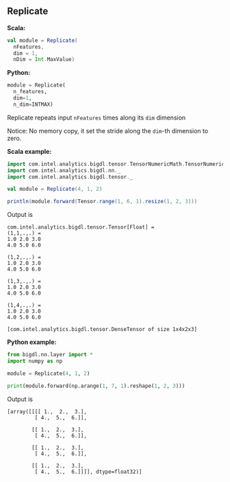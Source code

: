 ## Replicate ##

**Scala:**
```scala
val module = Replicate(
  nFeatures,
  dim = 1,
  nDim = Int.MaxValue)
```
**Python:**
```python
module = Replicate(
  n_features,
  dim=1,
  n_dim=INTMAX)
```
Replicate repeats input `nFeatures` times along its `dim` dimension

Notice: No memory copy, it set the stride along the `dim`-th dimension to zero.

**Scala example:**
```scala
import com.intel.analytics.bigdl.tensor.TensorNumericMath.TensorNumeric.NumericFloat
import com.intel.analytics.bigdl.nn._
import com.intel.analytics.bigdl.tensor._

val module = Replicate(4, 1, 2)

println(module.forward(Tensor.range(1, 6, 1).resize(1, 2, 3)))
```
Output is
```
com.intel.analytics.bigdl.tensor.Tensor[Float] =
(1,1,.,.) =
1.0	2.0	3.0
4.0	5.0	6.0

(1,2,.,.) =
1.0	2.0	3.0
4.0	5.0	6.0

(1,3,.,.) =
1.0	2.0	3.0
4.0	5.0	6.0

(1,4,.,.) =
1.0	2.0	3.0
4.0	5.0	6.0

[com.intel.analytics.bigdl.tensor.DenseTensor of size 1x4x2x3]
```

**Python example:**
```python
from bigdl.nn.layer import *
import numpy as np

module = Replicate(4, 1, 2)

print(module.forward(np.arange(1, 7, 1).reshape(1, 2, 3)))
```
Output is 
```
[array([[[[ 1.,  2.,  3.],
         [ 4.,  5.,  6.]],

        [[ 1.,  2.,  3.],
         [ 4.,  5.,  6.]],

        [[ 1.,  2.,  3.],
         [ 4.,  5.,  6.]],

        [[ 1.,  2.,  3.],
         [ 4.,  5.,  6.]]]], dtype=float32)]
```
